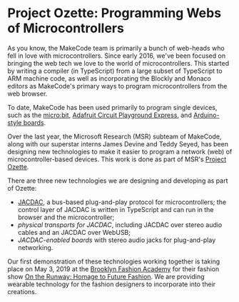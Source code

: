 # Project Ozette: Programming Webs of Microcontrollers

As you know, the MakeCode team is primarily a bunch of web-heads who fell in love with
microcontrollers. Since early 2016, we've been focused on bringing 
the web tech we love to the world of microcontrollers. This started
by writing a compiler (in TypeScript) from a large subset of TypeScript to ARM machine code, 
as well as incorporating the Blockly and Monaco editors as MakeCode's primary
ways to program microcontrollers from the web browser.

To date, MakeCode has been used primarily to program single devices, 
such as the [micro:bit](https://makecode.microbit.org), 
[Adafruit Circuit Playground Express](https://makecode.adafruit.com), 
and [Arduino-style boards](https://maker.makecode.com).

Over the last year, the Microsoft Research (MSR) subteam of MakeCode, 
along with our superstar interns James Devine and Teddy Seyed, 
has been designing new technologies to make it easier
to program a network (web) of microcontroller-based devices.
This work is done as part of MSR's 
[Project Ozette](https://research.microsoft.com/projects/ozette).

There are three new technologies we are designing and developing as part of Ozette:
- [JACDAC](https://jacdac.org), a bus-based plug-and-play protocol for microcontrollers; the control layer 
of JACDAC is written in TypeScript and can run in the browser and the microcontroller;
- *physical transports for JACDAC*, including JACDAC over stereo audio cables and an JACDAC over WebUSB;
- *JACDAC-enabled boards* with stereo audio jacks for plug-and-play networking.

Our first demonstration of these technologies working together is taking place
on May 3, 2019 at the [Brooklyn Fashion Academy](https://www.bklynlibrary.org/bklyn-fashion-academy)
for their fashion show [On the Runway: Homage to Future Fashion](https://www.eventbrite.com/e/bklyn-fashion-academy-presents-on-the-runway-homage-to-future-fashion-show-tickets-59616896743).
We are providing wearable technology for the fashion designers to incorporate into their
creations.

